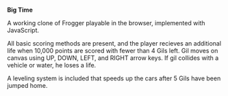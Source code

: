 **Big Time**

A working clone of Frogger playable in the browser, implemented with JavaScript.

All basic scoring methods are present, and the player recieves an additional life when 10,000 points are scored with fewer than 4 Gils left. Gil moves on canvas using UP, DOWN, LEFT, and RIGHT arrow keys. If gil collides with a vehicle or water, he loses a life. 

A leveling system is included that speeds up the cars after 5 Gils have been jumped home.
